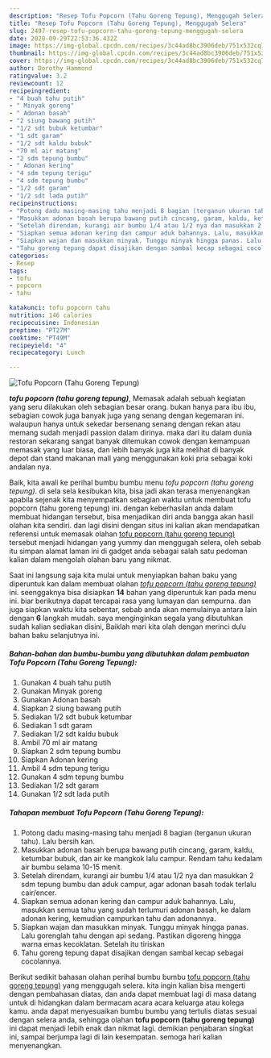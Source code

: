 ```yaml
---
description: "Resep Tofu Popcorn (Tahu Goreng Tepung), Menggugah Selera"
title: "Resep Tofu Popcorn (Tahu Goreng Tepung), Menggugah Selera"
slug: 2497-resep-tofu-popcorn-tahu-goreng-tepung-menggugah-selera
date: 2020-09-29T22:53:36.432Z
image: https://img-global.cpcdn.com/recipes/3c44ad8bc3906deb/751x532cq70/tofu-popcorn-tahu-goreng-tepung-foto-resep-utama.jpg
thumbnail: https://img-global.cpcdn.com/recipes/3c44ad8bc3906deb/751x532cq70/tofu-popcorn-tahu-goreng-tepung-foto-resep-utama.jpg
cover: https://img-global.cpcdn.com/recipes/3c44ad8bc3906deb/751x532cq70/tofu-popcorn-tahu-goreng-tepung-foto-resep-utama.jpg
author: Dorothy Hammond
ratingvalue: 3.2
reviewcount: 12
recipeingredient:
- "4 buah tahu putih"
- " Minyak goreng"
- " Adonan basah"
- "2 siung bawang putih"
- "1/2 sdt bubuk ketumbar"
- "1 sdt garam"
- "1/2 sdt kaldu bubuk"
- "70 ml air matang"
- "2 sdm tepung bumbu"
- " Adonan kering"
- "4 sdm tepung terigu"
- "4 sdm tepung bumbu"
- "1/2 sdt garam"
- "1/2 sdt lada putih"
recipeinstructions:
- "Potong dadu masing-masing tahu menjadi 8 bagian (terganun ukuran tahu). Lalu bersih kan."
- "Masukkan adonan basah berupa bawang putih cincang, garam, kaldu, ketumbar bubuk, dan air ke mangkok lalu campur. Rendam tahu kedalam air bumbu selama 10-15 menit."
- "Setelah direndam, kurangi air bumbu 1/4 atau 1/2 nya dan masukkan 2 sdm tepung bumbu dan aduk campur, agar adonan basah todak terlalu cair/encer."
- "Siapkan semua adonan kering dan campur aduk bahannya. Lalu, masukkan semua tahu yang sudah terlumuri adonan basah, ke dalam adonan kering, kemudian campurkan tahu dan adonannya."
- "Siapkan wajan dan masukkan minyak. Tunggu minyak hingga panas. Lalu gorenglah tahu dengan api sedang. Pastikan digoreng hingga warna emas kecoklatan. Setelah itu tiriskan"
- "Tahu goreng tepung dapat disajikan dengan sambal kecap sebagai cocolannya."
categories:
- Resep
tags:
- tofu
- popcorn
- tahu

katakunci: tofu popcorn tahu 
nutrition: 146 calories
recipecuisine: Indonesian
preptime: "PT27M"
cooktime: "PT49M"
recipeyield: "4"
recipecategory: Lunch

---
```



![Tofu Popcorn (Tahu Goreng Tepung)](https://img-global.cpcdn.com/recipes/3c44ad8bc3906deb/751x532cq70/tofu-popcorn-tahu-goreng-tepung-foto-resep-utama.jpg)

<b><i>tofu popcorn (tahu goreng tepung)</i></b>, Memasak adalah sebuah kegiatan yang seru dilakukan oleh sebagian besar orang. bukan hanya para ibu ibu, sebagian cowok juga banyak juga yang senang dengan kegemaran ini. walaupun hanya untuk sekedar bersenang senang dengan rekan atau memang sudah menjadi passion dalam dirinya. maka dari itu dalam dunia restoran sekarang sangat banyak ditemukan cowok dengan kemampuan memasak yang luar biasa, dan lebih banyak juga kita melihat di banyak depot dan stand makanan mall yang menggunakan koki pria sebagai koki andalan nya.



Baik, kita awali ke perihal bumbu bumbu menu <i>tofu popcorn (tahu goreng tepung)</i>. di sela sela kesibukan kita, bisa jadi akan terasa menyenangkan apabila sejenak kita menyempatkan sebagian waktu untuk membuat tofu popcorn (tahu goreng tepung) ini. dengan keberhasilan anda dalam membuat hidangan tersebut, bisa menjadikan diri anda bangga akan hasil olahan kita sendiri. dan lagi disini dengan situs ini kalian akan mendapatkan referensi untuk memasak olahan <u>tofu popcorn (tahu goreng tepung)</u> tersebut menjadi hidangan yang yummy dan menggugah selera, oleh sebab itu simpan alamat laman ini di gadget anda sebagai salah satu pedoman kalian dalam mengolah olahan baru yang nikmat.


Saat ini langsung saja kita mulai untuk menyiapkan bahan baku yang diperuntuk kan dalam membuat olahan <u><i>tofu popcorn (tahu goreng tepung)</i></u> ini. seenggaknya bisa disiapkan <b>14</b> bahan yang diperuntuk kan pada menu ini. biar berikutnya dapat tercapai rasa yang lumayan dan sempurna. dan juga siapkan waktu kita sebentar, sebab anda akan memulainya antara lain dengan <b>6</b> langkah mudah. saya menginginkan segala yang dibutuhkan sudah kalian sediakan disini, Baiklah mari kita olah dengan merinci dulu bahan baku selanjutnya ini.

<!--inarticleads1-->

##### Bahan-bahan dan bumbu-bumbu yang dibutuhkan dalam pembuatan Tofu Popcorn (Tahu Goreng Tepung):

1. Gunakan 4 buah tahu putih
1. Gunakan  Minyak goreng
1. Gunakan  Adonan basah
1. Siapkan 2 siung bawang putih
1. Sediakan 1/2 sdt bubuk ketumbar
1. Sediakan 1 sdt garam
1. Sediakan 1/2 sdt kaldu bubuk
1. Ambil 70 ml air matang
1. Siapkan 2 sdm tepung bumbu
1. Siapkan  Adonan kering
1. Ambil 4 sdm tepung terigu
1. Gunakan 4 sdm tepung bumbu
1. Sediakan 1/2 sdt garam
1. Gunakan 1/2 sdt lada putih




<!--inarticleads2-->

##### Tahapan membuat Tofu Popcorn (Tahu Goreng Tepung):

1. Potong dadu masing-masing tahu menjadi 8 bagian (terganun ukuran tahu). Lalu bersih kan.
1. Masukkan adonan basah berupa bawang putih cincang, garam, kaldu, ketumbar bubuk, dan air ke mangkok lalu campur. Rendam tahu kedalam air bumbu selama 10-15 menit.
1. Setelah direndam, kurangi air bumbu 1/4 atau 1/2 nya dan masukkan 2 sdm tepung bumbu dan aduk campur, agar adonan basah todak terlalu cair/encer.
1. Siapkan semua adonan kering dan campur aduk bahannya. Lalu, masukkan semua tahu yang sudah terlumuri adonan basah, ke dalam adonan kering, kemudian campurkan tahu dan adonannya.
1. Siapkan wajan dan masukkan minyak. Tunggu minyak hingga panas. Lalu gorenglah tahu dengan api sedang. Pastikan digoreng hingga warna emas kecoklatan. Setelah itu tiriskan
1. Tahu goreng tepung dapat disajikan dengan sambal kecap sebagai cocolannya.




Berikut sedikit bahasan olahan perihal bumbu bumbu <u>tofu popcorn (tahu goreng tepung)</u> yang menggugah selera. kita ingin kalian bisa mengerti dengan pembahasan diatas, dan anda dapat membuat lagi di masa datang untuk di hidangkan dalam bermacam acara acara keluarga atau kolega kamu. anda dapat menyesuaikan bumbu bumbu yang tertulis diatas sesuai dengan selera anda, sehingga olahan <b>tofu popcorn (tahu goreng tepung)</b> ini dapat menjadi lebih enak dan nikmat lagi. demikian penjabaran singkat ini, sampai berjumpa lagi di lain kesempatan. semoga hari kalian menyenangkan.
